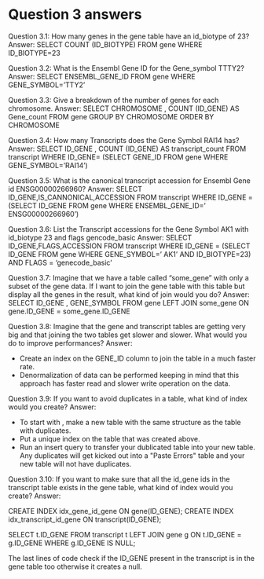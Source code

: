 # Question 3 answers 

Question 3.1:
How many genes in the gene table have an id_biotype of 23?
Answer:
SELECT COUNT (ID_BIOTYPE)
FROM gene
WHERE ID_BIOTYPE=23

Question 3.2:
What is the Ensembl Gene ID for the Gene_symbol TTTY2?
Answer:
SELECT ENSEMBL_GENE_ID
FROM gene
WHERE GENE_SYMBOL=’TTY2’

Question 3.3:
Give a breakdown of the number of genes for each chromosome.
Answer:
SELECT CHROMOSOME , COUNT (ID_GENE) AS Gene_count
FROM gene
GROUP BY CHROMOSOME 
ORDER BY CHROMOSOME 

Question 3.4:
How many Transcripts does the Gene Symbol RAI14 has?
Answer:
SELECT ID_GENE , COUNT (ID_GENE) AS transcript_count
FROM transcript
WHERE ID_GENE= (SELECT GENE_ID FROM gene WHERE GENE_SYMBOL=’RAI14’)

Question 3.5:
What is the canonical transcript accession for Ensembl Gene id ENSG00000266960?
Answer:
SELECT ID_GENE,IS_CANNONICAL,ACCESSION
FROM transcript
WHERE ID_GENE = (SELECT ID_GENE FROM gene WHERE ENSEMBL_GENE_ID=’ ENSG00000266960’)

Question 3.6:
List the Transcript accessions for the Gene Symbol AK1 with id_biotype 23 and flags
gencode_basic
Answer:
SELECT ID_GENE,FLAGS,ACCESSION
FROM transcript
WHERE ID_GENE = (SELECT ID_GENE FROM gene WHERE GENE_SYMBOL=’ AK1’ AND ID_BIOTYPE=23)
AND FLAGS = ‘genecode_basic’

Question 3.7:
Imagine that we have a table called “some_gene” with only a subset of the gene data. If I
want to join the gene table with this table but display all the genes in the result, what kind of
join would you do?
Answer:
SELECT ID_GENE , GENE_SYMBOL
FROM gene 
LEFT JOIN some_gene ON gene.ID_GENE = some_gene.ID_GENE

Question 3.8:
Imagine that the gene and transcript tables are getting very big and that joining the two tables
get slower and slower. What would you do to improve performances?
Answer:
-	Create an index on the GENE_ID column to join the table in a much faster rate.
-	Denormalization of data can be performed keeping in mind that this approach has faster read and slower write operation on the data.

Question 3.9:
If you want to avoid duplicates in a table, what kind of index would you create?
Answer:
-	To start with , make a new table with the same structure as the table with duplicates.
-	Put a unique index on the table that was created above.
-	Run an insert query to transfer your dublicated table into your new table. Any duplicates will get kicked out into a "Paste Errors" table and your new table will not have duplicates.


Question 3.10:
If you want to make sure that all the id_gene ids in the transcript table exists in the gene table,
what kind of index would you create?
Answer:

CREATE INDEX idx_gene_id_gene ON gene(ID_GENE);
CREATE INDEX idx_transcript_id_gene ON transcript(ID_GENE);

SELECT t.ID_GENE
FROM transcript t
LEFT JOIN gene g ON t.ID_GENE = g.ID_GENE
WHERE g.ID_GENE IS NULL;

The last lines of code check if the ID_GENE present in the transcript is in the gene table too otherwise it creates a null.